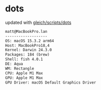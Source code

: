 # dots

updated with [gleich/scripts/dots](https://github.com/gleich/scripts/tree/main/dots)

```txt
matt@MacBookPro.lan 
------------------- 
OS: macOS 15.3.2 arm64 
Host: MacBookPro18,4 
Kernel: Darwin 24.3.0 
Packages: 184 (brew) 
Shell: fish 4.0.1 
DE: Aqua 
WM: Rectangle 
CPU: Apple M1 Max 
GPU: Apple M1 Max 
GPU Driver: macOS Default Graphics Driver
```